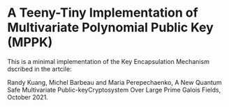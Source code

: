 # A Teeny-Tiny Implementation of Multivariate Polynomial Public Key (MPPK) 

This is a minimal implementation of the Key Encapsulation Mechanism dscribed in the artcile:

Randy Kuang, Michel Barbeau and Maria Perepechaenko, A New Quantum Safe Multivariate Public-keyCryptosystem Over Large Prime Galois Fields, October 2021.
